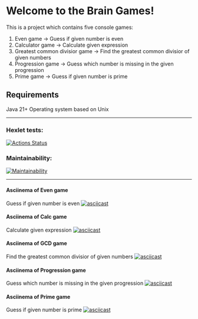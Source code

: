 # Welcome to the Brain Games! #
This is a project which contains five console games:
1) Even game -> Guess if given number is even
2) Calculator game -> Calculate given expression
3) Greatest common divisior game -> Find the greatest common divisior of given numbers
4) Progression game -> Guess which number is missing in the given progression
5) Prime game -> Guess if given number is prime

## Requirements ##
Java 21+
Operating system based on Unix
***
### Hexlet tests:
[![Actions Status](https://github.com/Macintosh-ui/java-project-61/actions/workflows/hexlet-check.yml/badge.svg)](https://github.com/Macintosh-ui/java-project-61/actions)

### Maintainability:
[![Maintainability](https://api.codeclimate.com/v1/badges/b00ea37f925015fa37e5/maintainability)](https://codeclimate.com/github/Macintosh-ui/java-project-61/maintainability)
***
#### Asciinema of Even game
Guess if given number is even
[![asciicast](https://asciinema.org/a/sWhirt1wHvr9bzrRbQi7U0Z1r.svg)](https://asciinema.org/a/sWhirt1wHvr9bzrRbQi7U0Z1r)

#### Asciinema of Calc game
Calculate given expression
[![asciicast](https://asciinema.org/a/Q6fEVN0T7ZNkPIzhhSpPWWLJa.svg)](https://asciinema.org/a/Q6fEVN0T7ZNkPIzhhSpPWWLJa)

#### Asciinema of GCD game
Find the greatest common divisior of given numbers
[![asciicast](https://asciinema.org/a/UE67cSvSGtfMTj8bQTXoHaaZ2.svg)](https://asciinema.org/a/UE67cSvSGtfMTj8bQTXoHaaZ2)

#### Asciinema of Progression game
Guess which number is missing in the given progression
[![asciicast](https://asciinema.org/a/XuKeB2xDGE32GVb6ahwrqYshK.svg)](https://asciinema.org/a/XuKeB2xDGE32GVb6ahwrqYshK)

#### Asciinema of Prime game
Guess if given number is prime
[![asciicast](https://asciinema.org/a/w8EMJWUnPvCP2ShnS5Nh8kiSE.svg)](https://asciinema.org/a/w8EMJWUnPvCP2ShnS5Nh8kiSE)
